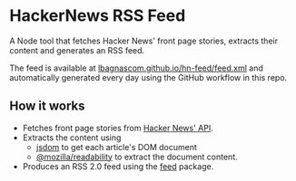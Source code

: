 # HackerNews RSS Feed

A Node tool that fetches Hacker News' front page stories, extracts their content and generates an RSS feed.

The feed is available at [lbagnascom.github.io/hn-feed/feed.xml](https://lbagnascom.github.io/hn-feed/feed.xml) and automatically generated every day using the GitHub workflow in this repo.

## How it works

- Fetches front page stories from [Hacker News' API](https://github.com/HackerNews/API).
- Extracts the content using 
    - [jsdom](https://github.com/jsdom/jsdom) to get each article's DOM document
    - [@mozilla/readability](https://github.com/mozilla/readability) to extract the document content.
- Produces an RSS 2.0 feed using the [feed](https://github.com/jpmonette/feed) package.
